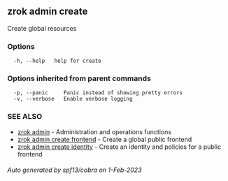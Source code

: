 ## zrok admin create

Create global resources

### Options

```
  -h, --help   help for create
```

### Options inherited from parent commands

```
  -p, --panic     Panic instead of showing pretty errors
  -v, --verbose   Enable verbose logging
```

### SEE ALSO

* [zrok admin](zrok_admin.md)	 - Administration and operations functions
* [zrok admin create frontend](zrok_admin_create_frontend.md)	 - Create a global public frontend
* [zrok admin create identity](zrok_admin_create_identity.md)	 - Create an identity and policies for a public frontend

###### Auto generated by spf13/cobra on 1-Feb-2023
